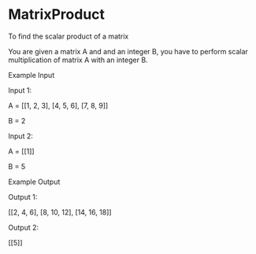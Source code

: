 # MatrixProduct
To find the scalar product of a matrix

You are given a matrix A and and an integer B, you have to perform scalar multiplication of matrix A with an integer B.

Example Input

Input 1:

A = [[1, 2, 3],
[4, 5, 6],
[7, 8, 9]]

B = 2

Input 2:

A = [[1]]

B = 5


Example Output

Output 1:

[[2, 4, 6],
[8, 10, 12],
[14, 16, 18]]

Output 2:

[[5]]
